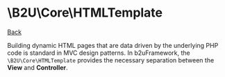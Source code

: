 # \B2U\Core\HTMLTemplate

[Back](https://github.com/bob2u/b2uFramework-public/blob/master/README.md#the-b2ucore-namespace)

Building dynamic HTML pages that are data driven by the underlying PHP code is standard in MVC design patterns. In b2uFramework, the `\B2U\Core\HTMLTemplate` provides the necessary separation between the **View** and **Controller**.
